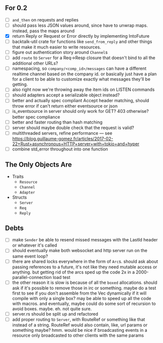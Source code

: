 ## For 0.2

- [ ] `and_then` on requests and replies
- [ ] should pass less JSON values around, since have to unwrap maps. instead, pass the maps around
- [x] return Reply or Request or Error directly by implementing IntoFuture
- [ ] backtalk-util crate for functions like `send_from_reply` and other things that make it much easier to write resources.
- [ ] figure out authentication story around `Channel`s
- [ ] add `route` to `Server` for a Req->Resp closure that doesn't bind to all the additional other URLs?
- [ ] namespacing, so `company/<comp_id>/messages` can have a different realtime channel based on the company id. or basically just have a plan for a client to be able to customize exactly what messages they'll be getting.
- [ ] also right now we're throwing away the item ids on LISTEN commands
- [ ] should adapters accept a serializable object instead?
- [ ] better and actually spec compliant Accept header matching, should throw error if can't return either eventsource or json
- [ ] is_eventsource in server should only work for GET? 403 otherwise? better spec compliance
- [ ] better and faster routing than hash matching
- [ ] server should maybe double check that the request is valid?
- [ ] multithreaded servers, refine performance — see https://blog.guillaume-gomez.fr/articles/2017-02-22+Rust+asynchronous+HTTP+server+with+tokio+and+hyper
- [ ] combine std_error throughout into one function

## The Only Objects Are

- Traits
  - `Resource`
  - `Channel`
  - `Adapter`
- Structs
  - `Server`
  - `Req`
  - `Reply`

## Debts

- [ ] make `Sender` be able to resend missed messages with the LastId header or whatever it's called
- [ ] should eventually make both websocket and http server run on the same event loop?
- [ ] there are shared locks everywhere in the form of `Arc`s. should ask about passing references to a future, it's not like they need mutable access or anything. but getting rid of the arcs sped up the code 2x in a 2000-parallel-connection load test
- [ ] the other reason it is slow is because of all the `boxed` allocations. should ask if it's possible to remove those in irc or something. maybe do a test first to see if you don't assemble from the Vec dynamically if it will compile with only a single box? may be able to speed up all the code with macros. and eventually, maybe could do some sort of recursion to avoid boxes. maybe. eh. not quite sure.
- [ ] server.rs should be split up and refactored
- [ ] add proper routing to `Server`, with RouteRef or something like that instead of a string. RouteRef would also contain, like, url params or something maybe? hmm. would be nice if broadcasting events in a resource only broadcasted to other clients with the same params
